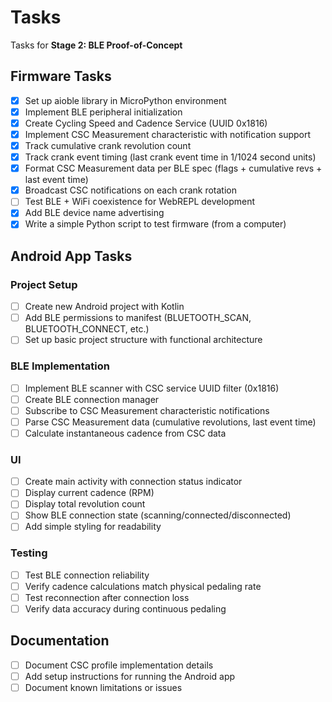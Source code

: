 # Tasks

Tasks for **Stage 2: BLE Proof-of-Concept**

## Firmware Tasks

- [x] Set up aioble library in MicroPython environment
- [x] Implement BLE peripheral initialization
- [x] Create Cycling Speed and Cadence Service (UUID 0x1816)
- [x] Implement CSC Measurement characteristic with notification support
- [x] Track cumulative crank revolution count
- [x] Track crank event timing (last crank event time in 1/1024 second units)
- [x] Format CSC Measurement data per BLE spec (flags + cumulative revs + last
      event time)
- [x] Broadcast CSC notifications on each crank rotation
- [ ] Test BLE + WiFi coexistence for WebREPL development
- [x] Add BLE device name advertising
- [x] Write a simple Python script to test firmware (from a computer)

## Android App Tasks

### Project Setup

- [ ] Create new Android project with Kotlin
- [ ] Add BLE permissions to manifest (BLUETOOTH_SCAN, BLUETOOTH_CONNECT, etc.)
- [ ] Set up basic project structure with functional architecture

### BLE Implementation

- [ ] Implement BLE scanner with CSC service UUID filter (0x1816)
- [ ] Create BLE connection manager
- [ ] Subscribe to CSC Measurement characteristic notifications
- [ ] Parse CSC Measurement data (cumulative revolutions, last event time)
- [ ] Calculate instantaneous cadence from CSC data

### UI

- [ ] Create main activity with connection status indicator
- [ ] Display current cadence (RPM)
- [ ] Display total revolution count
- [ ] Show BLE connection state (scanning/connected/disconnected)
- [ ] Add simple styling for readability

### Testing

- [ ] Test BLE connection reliability
- [ ] Verify cadence calculations match physical pedaling rate
- [ ] Test reconnection after connection loss
- [ ] Verify data accuracy during continuous pedaling

## Documentation

- [ ] Document CSC profile implementation details
- [ ] Add setup instructions for running the Android app
- [ ] Document known limitations or issues

